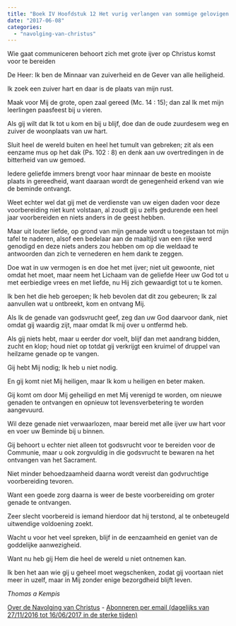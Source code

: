 ```yaml
---
title: "Boek IV Hoofdstuk 12 Het vurig verlangen van sommige gelovigen naar het Lichaam van Christus"
date: "2017-06-08"
categories: 
  - "navolging-van-christus"
---
```


Wie gaat communiceren behoort zich met grote ijver op Christus komst voor te bereiden

De Heer: Ik ben de Minnaar van zuiverheid en de Gever van alle heiligheid.

Ik zoek een zuiver hart en daar is de plaats van mijn rust.

Maak voor Mij de grote, open zaal gereed (Mc. 14 : 15); dan zal Ik met mijn leerlingen paasfeest bij u vieren.

Als gij wilt dat Ik tot u kom en bij u blijf, doe dan de oude zuurdesem weg en zuiver de woonplaats van uw hart.

Sluit heel de wereld buiten en heel het tumult van gebreken; zit als een eenzame mus op het dak (Ps. 102 : 8) en denk aan uw overtredingen in de bitterheid van uw gemoed.

Iedere geliefde immers brengt voor haar minnaar de beste en mooiste plaats in gereedheid, want daaraan wordt de genegenheid erkend van wie de beminde ontvangt.

Weet echter wel dat gij met de verdienste van uw eigen daden voor deze voorbereiding niet kunt volstaan, al zoudt gij u zelfs gedurende een heel jaar voorbereiden en niets anders in de geest hebben.

Maar uit louter liefde, op grond van mijn genade wordt u toegestaan tot mijn tafel te naderen, alsof een bedelaar aan de maaltijd van een rijke werd genodigd en deze niets anders zou hebben om op die weldaad te antwoorden dan zich te vernederen en hem dank te zeggen.

Doe wat in uw vermogen is en doe het met ijver; niet uit gewoonte, niet omdat het moet, maar neem het Lichaam van de geliefde Heer uw God tot u met eerbiedige vrees en met liefde, nu Hij zich gewaardigt tot u te komen.

Ik ben het die heb geroepen; Ik heb bevolen dat dit zou gebeuren; Ik zal aanvullen wat u ontbreekt, kom en ontvang Mij.

Als Ik de genade van godsvrucht geef, zeg dan uw God daarvoor dank, niet omdat gij waardig zijt, maar omdat Ik mij over u ontfermd heb.

Als gij niets hebt, maar u eerder dor voelt, blijf dan met aandrang bidden, zucht en klop; houd niet op totdat gij verkrijgt een kruimel of druppel van heilzame genade op te vangen.

Gij hebt Mij nodig; Ik heb u niet nodig.

En gij komt niet Mij heiligen, maar Ik kom u heiligen en beter maken.

Gij komt om door Mij geheiligd en met Mij verenigd te worden, om nieuwe genaden te ontvangen en opnieuw tot levensverbetering te worden aangevuurd.

Wil deze genade niet verwaarlozen, maar bereid met alle ijver uw hart voor en voer uw Beminde bij u binnen.

Gij behoort u echter niet alleen tot godsvrucht voor te bereiden voor de Communie, maar u ook zorgvuldig in die godsvrucht te bewaren na het ontvangen van het Sacrament.

Niet minder behoedzaamheid daarna wordt vereist dan godvruchtige voorbereiding tevoren.

Want een goede zorg daarna is weer de beste voorbereiding om groter genade te ontvangen.

Zeer slecht voorbereid is iemand hierdoor dat hij terstond, al te onbeteugeld uitwendige voldoening zoekt.

Wacht u voor het veel spreken, blijf in de eenzaamheid en geniet van de goddelijke aanwezigheid.

Want nu heb gij Hem die heel de wereld u niet ontnemen kan.

Ik ben het aan wie gij u geheel moet wegschenken, zodat gij voortaan niet meer in uzelf, maar in Mij zonder enige bezorgdheid blijft leven.

_Thomas a Kempis_

[Over de Navolging van Christus](/blog/de-navolging-van-christus-in-de-sterke-tijden/) - [Abonneren per email (dagelijks van 27/11/2016 tot 16/06/2017 in de sterke tijden)](http://eepurl.com/cg9VGT)
